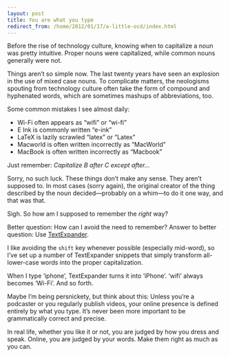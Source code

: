 ```yaml
---
layout: post
title: You are what you type
redirect_from: /home/2012/01/17/a-little-ocd/index.html
---
```

<p>Before the rise of technology culture, knowing when to capitalize a noun was pretty intuitive. Proper nouns were capitalized, while common nouns generally were not.</p>
<p>Things aren’t so simple now. The last twenty years have seen an explosion in the use of mixed case nouns. To complicate matters, the neologisms spouting from technology culture often take the form of compound and hyphenated words, which are sometimes mashups of abbreviations, too.</p>
<p>Some common mistakes I see almost daily:</p>
<ul>
<li>Wi-Fi often appears as “wifi” or “wi-fi”</li>
<li>E Ink is commonly written “e-ink”</li>
<li>LaTeX is lazily scrawled “latex” or “Latex”</li>
<li>Macworld is often written incorrectly as “MacWorld”</li>
<li>MacBook is often written incorrectly as “Macbook”</li>
</ul>
<p>Just remember: <em>Capitalize B after C except after…</em></p>
<p>Sorry, no such luck. These things don’t make any sense. They aren’t supposed to. In most cases (sorry again), the original creator of the thing described by the noun decided—probably on a whim—to do it one way, and that was that.</p>
<p>Sigh. So how am I supposed to remember the <em>right</em> way?</p>
<p>Better question: How can I avoid the need to remember? Answer to better question: Use <a href="http://www.smilesoftware.com/TextExpander/">TextExpander</a>.</p>
<p>I like avoiding the <code>shift</code> key whenever possible (especially mid-word), so I’ve set up a number of TextExpander snippets that simply transform all-lower-case words into the proper capitalization.</p>
<p>When I type ‘iphone’, TextExpander turns it into ‘iPhone’. ‘wifi’ always becomes ‘Wi-Fi’. And so forth.</p>
<p>Maybe I’m being persnickety, but think about this: Unless you’re a podcaster or you regularly publish videos, your online presence is defined entirely by what you type. It’s never been more important to be grammatically correct and precise.</p>
<p>In real life, whether you like it or not, you are judged by how you dress and speak. Online, you are judged by your words. Make them right as much as you can.</p>
